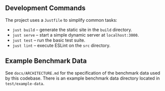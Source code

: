 ## Development Commands

The project uses a `Justfile` to simplify common tasks:

- `just build` – generate the static site in the `build` directory.
- `just serve` – start a simple dynamic server at `localhost:3000`.
- `just test` – run the basic test suite.
- `just lint` – execute ESLint on the `src` directory.

## Example Benchmark Data

See `docs/ARCHITECTURE.md` for the specification of the benchmark data used
by this codebase. There is an example benchmark data directory located in
`test/example-data`.
